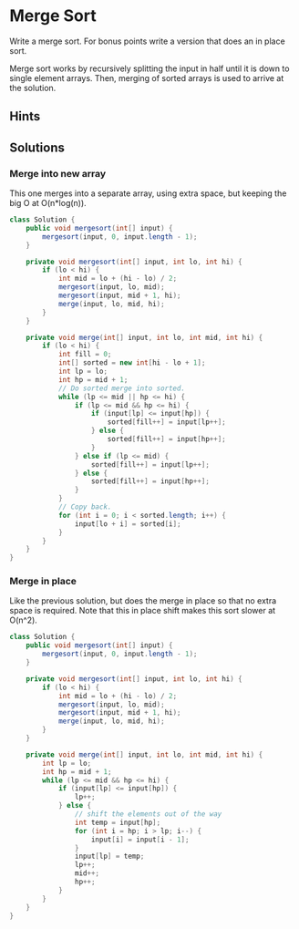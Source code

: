 # Merge Sort

Write a merge sort. For bonus points write a version that does an in place sort.

Merge sort works by recursively splitting the input in half until it is down to
single element arrays. Then, merging of sorted arrays is used to arrive at the
solution.

## Hints

## Solutions

### Merge into new array

This one merges into a separate array, using extra space, but keeping the
big O at O(n*log(n)).

```java
class Solution {
    public void mergesort(int[] input) {
        mergesort(input, 0, input.length - 1);
    }

    private void mergesort(int[] input, int lo, int hi) {
        if (lo < hi) {
            int mid = lo + (hi - lo) / 2;
            mergesort(input, lo, mid);
            mergesort(input, mid + 1, hi);
            merge(input, lo, mid, hi);
        }
    }

    private void merge(int[] input, int lo, int mid, int hi) {
        if (lo < hi) {
            int fill = 0;
            int[] sorted = new int[hi - lo + 1];
            int lp = lo;
            int hp = mid + 1;
            // Do sorted merge into sorted.
            while (lp <= mid || hp <= hi) {
                if (lp <= mid && hp <= hi) {
                    if (input[lp] <= input[hp]) {
                        sorted[fill++] = input[lp++];
                    } else {
                        sorted[fill++] = input[hp++];
                    }
                } else if (lp <= mid) {
                    sorted[fill++] = input[lp++];
                } else {
                    sorted[fill++] = input[hp++];
                }
            }
            // Copy back.
            for (int i = 0; i < sorted.length; i++) {
                input[lo + i] = sorted[i];
            }
        }
    }
}
```
### Merge in place

Like the previous solution, but does the merge in place so that no extra space
is required. Note that this in place shift makes this sort slower at O(n^2).

```java
class Solution {
    public void mergesort(int[] input) {
        mergesort(input, 0, input.length - 1);
    }

    private void mergesort(int[] input, int lo, int hi) {
        if (lo < hi) {
            int mid = lo + (hi - lo) / 2;
            mergesort(input, lo, mid);
            mergesort(input, mid + 1, hi);
            merge(input, lo, mid, hi);
        }
    }

    private void merge(int[] input, int lo, int mid, int hi) {
        int lp = lo;
        int hp = mid + 1;
        while (lp <= mid && hp <= hi) {
            if (input[lp] <= input[hp]) {
                lp++;
            } else {
                // shift the elements out of the way
                int temp = input[hp];
                for (int i = hp; i > lp; i--) {
                    input[i] = input[i - 1];
                }
                input[lp] = temp;
                lp++;
                mid++;
                hp++;
            }
        }
    }
}
```
